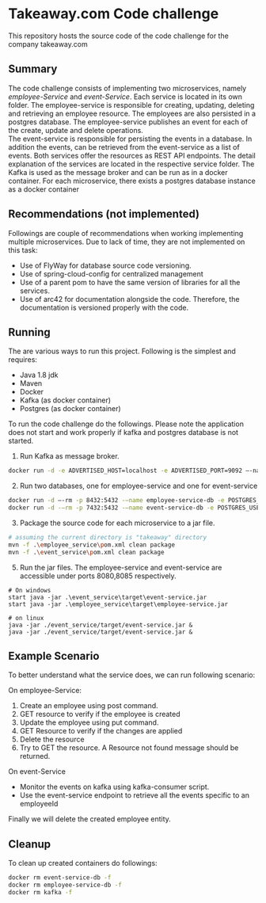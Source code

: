 # Takeaway.com Code challenge
This repository hosts the source code of the code challenge for the company takeaway.com

## Summary
The code challenge consists of implementing two microservices, namely *employee-Service* and *event-Service*.
Each service is located in its own folder. 
The employee-service is responsible for creating, updating, deleting and retrieving an employee resource.
The employees are also persisted in a postgres database. 
The employee-service publishes an event for each of the create, update and delete operations.  
The event-service is responsible for persisting the events in a database. 
In addition the events, can be retrieved from the event-service as a list of events.
Both services offer the resources as REST API endpoints. The detail explanation of the services are located in the respective service folder. 
The Kafka is used as the message broker and can be run as in a docker container. 
For each microservice, there exists a postgres database instance as a docker container

## Recommendations (not implemented)
Followings are couple of recommendations when working implementing multiple microservices. Due to lack of time, they are not implemented on this task:

- Use of FlyWay for database source code versioning.
- Use of spring-cloud-config for centralized management
- Use of a parent pom to have the same version of libraries for all the services.
- Use of arc42 for documentation alongside the code. Therefore, the documentation is versioned properly with the code.


## Running
The are various ways to run this project. Following is the simplest and requires:

- Java 1.8 jdk
- Maven
- Docker
- Kafka (as docker container)
- Postgres (as docker container)

To run the code challenge do the followings.
Please note the application does not start and work properly if kafka and postgres database is not started.

1) Run Kafka as message broker.
```bash
docker run -d -e ADVERTISED_HOST=localhost -e ADVERTISED_PORT=9092 –-name kafka -p 2181:2181 -p 9092:9092 -p 8000:8000 spotify/kafka
```
2) Run two databases, one for employee-service and one for event-service
```bash
docker run -d –-rm -p 8432:5432 -–name employee-service-db -e POSTGRES_USER=employeeservice -e POSTGRES_PASSWORD=employeeservice postgres:alpine -d employeeservice
docker run -d -–rm -p 7432:5432 -–name event-service-db -e POSTGRES_USER=eventservice -e POSTGRES_PASSWORD=eventservice postgres:alpine -d eventservice
```
3) Package the source code for each microservice to a jar file.
```bash
# assuming the current directory is "takeaway" directory
mvn -f .\employee_service\pom.xml clean package
mvn -f .\event_service\pom.xml clean package
```
5) Run the jar files. The employee-service and event-service are accessible under ports 8080,8085 respectively.
```http request
# On windows
start java -jar .\event_service\target\event-service.jar
start java -jar .\employee_service\target\employee-service.jar

# on linux
java -jar ./event_service/target/event-service.jar &
java -jar ./event_service/target/event-service.jar &
```

## Example Scenario
To better understand what the service does, we can run following scenario:

On employee-Service:

1) Create an employee using post command. 
2) GET resource to verify if the employee is created
3) Update the employee using put command.
4) GET Resource to verify if the changes are applied
5) Delete the resource
6) Try to GET the resource. A Resource not found message should be returned.

On event-Service

- Monitor the events on kafka using kafka-consumer script.
- Use the event-service endpoint to retrieve all the events specific to an employeeId

Finally we will delete the created employee entity. 

## Cleanup
To clean up created containers do followings:
```bash
docker rm event-service-db -f
docker rm employee-service-db -f
docker rm kafka -f
```
